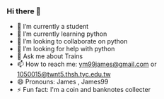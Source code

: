 ### Hi there 👋
- 🔭 I’m currently a student
- 🌱 I’m currently learning python
- 👯 I’m looking to collaborate on python
- 🤔 I’m looking for help with python
- 💬 Ask me about Trains
- 📫 How to reach me: ym99james@gmail.com or 1050015@twnt5.thsh.tyc.edu.tw
- 😄 Pronouns: James , James99
- ⚡ Fun fact: I'm a coin and banknotes collecter
